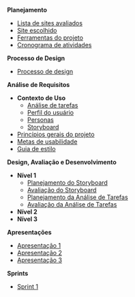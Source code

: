 **Planejamento**
  - [Lista de sites avaliados](docs/planejamento/lista_sites.md)
  - [Site escolhido](docs/planejamento/site.md)
  - [Ferramentas do projeto](docs/planejamento/ferramentas.md)
  - [Cronograma de atividades](docs/planejamento/cronograma.md)

**Processo de Design**
  - [Processo de design](docs/processo_design/processo_design.md)
  
**Análise de Requisitos**
  - **Contexto de Uso**
    - [Análise de tarefas](docs/analise_requisitos/contexto_uso/analise_tarefas.md)
    - [Perfil do usuário](docs/analise_requisitos/contexto_uso/perfil_usuario.md)
    - [Personas](docs/analise_requisitos/contexto_uso/personas.md)
    - [Storyboard](docs/analise_requisitos/contexto_uso/storyboard.md)
  - [Princípios gerais do projeto](docs/analise_requisitos/principios_projeto.md)
  - [Metas de usabilidade](docs/analise_requisitos/metas_usabilidade.md)
  - [Guia de estilo](docs/analise_requisitos/guia_estilo.md)

**Design, Avaliação e Desenvolvimento**
  - **Nível 1**
    - [Planejamento do Storyboard](docs/design_avaliacao_desenvolvimento/nivel_1/planejamento_storyboard.md)
    - [Avaliação do Storyboard](docs/design_avaliacao_desenvolvimento/nivel_1/avaliacao_storyboard.md)
    - [Planejamento da Análise de Tarefas](docs/design_avaliacao_desenvolvimento/nivel_1/planejamento_analise_tarefas.md)
    - [Avaliação da Análise de Tarefas](docs/design_avaliacao_desenvolvimento/nivel_1/avaliacao_analise_tarefas.md) 
  - **Nível 2**
  - **Nível 3**

**Apresentações**
  - [Apresentação 1](docs/apresentacoes/apresentacao1.md)
  - [Apresentação 2](docs/apresentacoes/apresentacao2.md)
  - [Apresentação 3](docs/apresentacoes/apresentacao3.md)

**Sprints**
  - [Sprint 1](docs/sprint/healtcheck.md)

